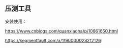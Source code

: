 ## 压测工具

安装使用：

https://www.cnblogs.com/quanxiaoha/p/10661650.html

https://segmentfault.com/a/1190000023212126